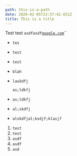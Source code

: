```yaml
---
path: this-is-a-path
date: 2020-02-05T23:57:42.651Z
title: This is a title
---
```

Test test `asdfasdf`[`google.com`](google.com)``

* `tes`
* `test`
* `test`
* `blah`
* `laskdfj`

  `as;ldkfj`
* `as;ldkfj`
* `al;skdfj`
* `alskdfjal;ksdjf;klasjf`

1. `test`
2. `test`
3. `asdf`
4. `asdf`
5. `asd`

